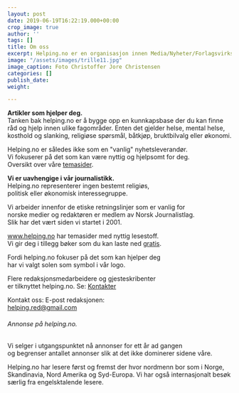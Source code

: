 ```yaml
---
layout: post
date: 2019-06-19T16:22:19.000+00:00
crop_image: true
author: ''
tags: []
title: Om oss
excerpt: Helping.no er en organisasjon innen Media/Nyheter/Forlagsvirksomhet
image: "/assets/images/trille11.jpg"
image_caption: Foto Christoffer Jore Christensen
categories: []
publish_date: 
weight: 

---
```


**Artikler som hjelper deg.**  
Tanken bak helping.no er å bygge opp en kunnkapsbase der du kan finne råd og hjelp innen ulike fagområder. Enten det gjelder helse, mental helse, kosthold og slanking, religiøse spørsmål, båtkjøp, bruktbilvalg eller økonomi.

Helping.no er således ikke som en "vanlig" nyhetsleverandør.  
Vi fokuserer på det som kan være nyttig og hjelpsomt for deg.  
Oversikt over våre [temasider](http://www.helping.no/indexi.htm).

**Vi er uavhengige i vår journalistikk.**  
Helping.no representerer ingen bestemt religiøs,  
politisk eller økonomisk interessegruppe.

Vi arbeider innenfor de etiske retningslinjer som er vanlig for  
norske medier og redaktøren er medlem av Norsk Journalistlag.  
Slik har det vært siden vi startet i 2001.

www.helping.no har temasider med nyttig lesestoff.  
Vi gir deg i tillegg bøker som du kan laste ned [gratis](http://www.helping.no/gratis.htm).

Fordi helping.no fokuser på det som kan hjelper deg  
har vi valgt solen som symbol i vår logo.

Flere redaksjonsmedarbeidere og gjesteskribenter  
er tilknyttet helping.no. Se: [Kontakter](http://www.helping.no/kontaktpersoner.htm)

Kontakt oss: E-post redaksjonen:  
[helping.red@gmail.com](mailto:helping.red@gmail.com)

###### Annonse på helping.no.

Vi selger i utgangspunktet nå annonser for ett år ad gangen  
og begrenser antallet annonser slik at det ikke dominerer sidene våre.

Helping.no har lesere først og fremst der hvor nordmenn bor som i Norge, Skandinavia, Nord Amerika og Syd-Europa. Vi har også internasjonalt besøk særlig fra engelsktalende lesere.